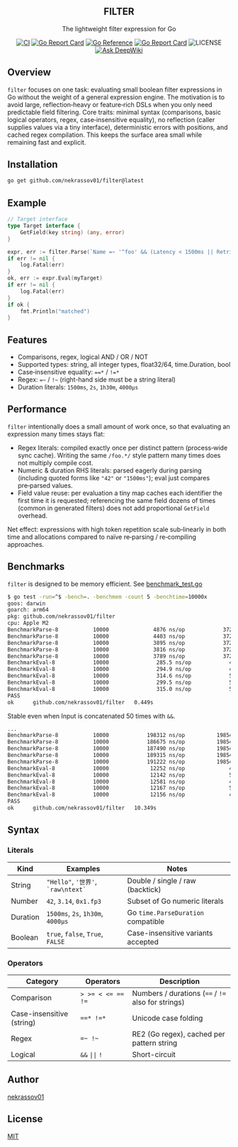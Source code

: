<p align="center">
  <h2 align="center">FILTER</h2>
  <p align="center">The lightweight filter expression for Go</p>
  <p align="center">
    <a href="https://github.com/nekrassov01/filter/actions/workflows/test.yml"><img src="https://github.com/nekrassov01/filter/actions/workflows/test.yml/badge.svg?branch=main" alt="CI" /></a>
    <a href="https://codecov.io/gh/nekrassov01/filter"><img src="https://codecov.io/gh/nekrassov01/filter/graph/badge.svg?token=Z75YW69MQK" alt="Go Report Card" /></a>
    <a href="https://pkg.go.dev/github.com/nekrassov01/filter"><img src="https://pkg.go.dev/badge/github.com/nekrassov01/filter.svg" alt="Go Reference" /></a>
    <a href="https://goreportcard.com/report/github.com/nekrassov01/filter"><img src="https://goreportcard.com/badge/github.com/nekrassov01/filter" alt="Go Report Card" /></a>
    <img src="https://img.shields.io/github/license/nekrassov01/filter" alt="LICENSE" />
    <a href="https://deepwiki.com/nekrassov01/filter"><img src="https://deepwiki.com/badge.svg" alt="Ask DeepWiki" /></a>
  </p>
</p>

## Overview

`filter` focuses on one task: evaluating small boolean filter expressions in Go without the weight of a general expression engine. The motivation is to avoid large, reflection‑heavy or feature‑rich DSLs when you only need predictable field filtering. Core traits: minimal syntax (comparisons, basic logical operators, regex, case‑insensitive equality), no reflection (caller supplies values via a tiny interface), deterministic errors with positions, and cached regex compilation. This keeps the surface area small while remaining fast and explicit.

## Installation

```sh
go get github.com/nekrassov01/filter@latest
```

## Example

```go
// Target interface
type Target interface {
	GetField(key string) (any, error)
}

expr, err := filter.Parse(`Name =~ '^foo' && (Latency < 1500ms || Retries != 0) && Enabled == true`)
if err != nil {
	log.Fatal(err)
}
ok, err := expr.Eval(myTarget)
if err != nil {
	log.Fatal(err)
}
if ok {
	fmt.Println("matched")
}
```

## Features

- Comparisons, regex, logical AND / OR / NOT
- Supported types: string, all integer types, float32/64, time.Duration, bool
- Case‑insensitive equality: `==*` / `!=*`
- Regex: `=~` / `!~` (right-hand side must be a string literal)
- Duration literals: `1500ms`, `2s`, `1h30m`, `4000μs`

## Performance

`filter` intentionally does a small amount of work once, so that evaluating an expression many times stays flat:

- Regex literals: compiled exactly once per distinct pattern (process‑wide sync cache). Writing the same `/foo.*/` style pattern many times does not multiply compile cost.
- Numeric & duration RHS literals: parsed eagerly during parsing (including quoted forms like `"42"` or `"1500ms"`); eval just compares pre‑parsed values.
- Field value reuse: per evaluation a tiny map caches each identifier the first time it is requested; referencing the same field dozens of times (common in generated filters) does not add proportional `GetField` overhead.

Net effect: expressions with high token repetition scale sub‑linearly in both time and allocations compared to naïve re‑parsing / re‑compiling approaches.

## Benchmarks

`filter` is designed to be memory efficient. See [benchmark_test.go](./benchmark_test.go)

```bash
$ go test -run=^$ -bench=. -benchmem -count 5 -benchtime=10000x
goos: darwin
goarch: arm64
pkg: github.com/nekrassov01/filter
cpu: Apple M2
BenchmarkParse-8           10000              4876 ns/op            3728 B/op          6 allocs/op
BenchmarkParse-8           10000              4403 ns/op            3728 B/op          6 allocs/op
BenchmarkParse-8           10000              3895 ns/op            3728 B/op          6 allocs/op
BenchmarkParse-8           10000              3816 ns/op            3728 B/op          6 allocs/op
BenchmarkParse-8           10000              3789 ns/op            3728 B/op          6 allocs/op
BenchmarkEval-8            10000               285.5 ns/op            48 B/op          4 allocs/op
BenchmarkEval-8            10000               294.9 ns/op            48 B/op          4 allocs/op
BenchmarkEval-8            10000               314.6 ns/op            51 B/op          4 allocs/op
BenchmarkEval-8            10000               299.5 ns/op            51 B/op          4 allocs/op
BenchmarkEval-8            10000               315.0 ns/op            51 B/op          4 allocs/op
PASS
ok      github.com/nekrassov01/filter   0.449s
```

Stable even when Input is concatenated 50 times with `&&`.

```bash
...
BenchmarkParse-8           10000            198312 ns/op          198547 B/op         11 allocs/op
BenchmarkParse-8           10000            186675 ns/op          198546 B/op         11 allocs/op
BenchmarkParse-8           10000            187490 ns/op          198545 B/op         11 allocs/op
BenchmarkParse-8           10000            189315 ns/op          198545 B/op         11 allocs/op
BenchmarkParse-8           10000            191222 ns/op          198545 B/op         11 allocs/op
BenchmarkEval-8            10000             12252 ns/op              48 B/op          4 allocs/op
BenchmarkEval-8            10000             12142 ns/op              55 B/op          4 allocs/op
BenchmarkEval-8            10000             12581 ns/op              48 B/op          4 allocs/op
BenchmarkEval-8            10000             12167 ns/op              51 B/op          4 allocs/op
BenchmarkEval-8            10000             12156 ns/op              48 B/op          4 allocs/op
PASS
ok      github.com/nekrassov01/filter   10.349s
```

## Syntax

### Literals

| Kind     | Examples                               | Notes                              |
| -------- | -------------------------------------- | ---------------------------------- |
| String   | `"Hello"`, `'世界'`, `` `raw\ntext` `` | Double / single / raw (backtick)   |
| Number   | `42`, `3.14`, `0x1.fp3`                | Subset of Go numeric literals      |
| Duration | `1500ms`, `2s`, `1h30m`, `4000μs`      | Go `time.ParseDuration` compatible |
| Boolean  | `true`, `false`, `True`, `FALSE`       | Case-insensitive variants accepted |

### Operators

| Category                  | Operators         | Description                                        |
| ------------------------- | ----------------- | -------------------------------------------------- |
| Comparison                | `> >= < <= == !=` | Numbers / durations (`==` / `!=` also for strings) |
| Case-insensitive (string) | `==* !=*`         | Unicode case folding                               |
| Regex                     | `=~ !~`           | RE2 (Go regex), cached per pattern string          |
| Logical                   | `&&` `\|\|` `!`   | Short-circuit                                      |

## Author

[nekrassov01](https://github.com/nekrassov01)

## License

[MIT](https://github.com/nekrassov01/filter/blob/main/LICENSE)
